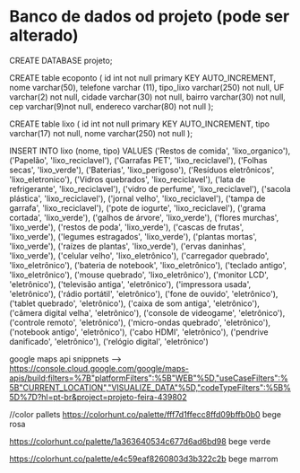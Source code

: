 # Banco de dados od projeto (pode ser alterado)

CREATE DATABASE projeto;


CREATE table ecoponto (
    id int not null primary KEY AUTO_INCREMENT,
    nome varchar(50),
    telefone varchar (11),
    tipo_lixo varchar(250) not null,
    UF varchar(2) not null,
    cidade varchar(30) not null,
    bairro varchar(30) not null,
    cep varchar(9)not null,
    endereco varchar(80) not null
);

CREATE table lixo (
    id int not null primary KEY AUTO_INCREMENT,
    tipo varchar(17) not null,
    nome varchar(250) not null
);

INSERT INTO lixo (nome, tipo)
VALUES 
    ('Restos de comida', 'lixo_organico'),
    ('Papelão', 'lixo_reciclavel'),
    ('Garrafas PET', 'lixo_reciclavel'),
    ('Folhas secas', 'lixo_verde'),
    ('Baterias', 'lixo_perigoso'),
    ('Resíduos eletrônicos', 'lixo_eletronico'),
    ('Vidros quebrados', 'lixo_reciclavel'),
    ('lata de refrigerante', 'lixo_reciclavel'),
    ('vidro de perfume', 'lixo_reciclavel'),
    ('sacola plástica', 'lixo_reciclavel'),
    ('jornal velho', 'lixo_reciclavel'),
    ('tampa de garrafa', 'lixo_reciclavel'),
    ('pote de iogurte', 'lixo_reciclavel'),
    ('grama cortada', 'lixo_verde'),
    ('galhos de árvore', 'lixo_verde'),
    ('flores murchas', 'lixo_verde'),
    ('restos de poda', 'lixo_verde'),
    ('cascas de frutas', 'lixo_verde'),
    ('legumes estragados', 'lixo_verde'),
    ('plantas mortas', 'lixo_verde'),
    ('raízes de plantas', 'lixo_verde'),
    ('ervas daninhas', 'lixo_verde'),
    ('celular velho', 'lixo_eletrônico'),
    ('carregador quebrado', 'lixo_eletrônico'),
    ('bateria de notebook', 'lixo_eletrônico'),
    ('teclado antigo', 'lixo_eletrônico'),
    ('mouse quebrado', 'lixo_eletrônico'),
    ('monitor LCD', 'eletrônico'),
    ('televisão antiga', 'eletrônico'),
    ('impressora usada', 'eletrônico'),
    ('rádio portátil', 'eletrônico'),
    ('fone de ouvido', 'eletrônico'),
    ('tablet quebrado', 'eletrônico'),
    ('caixa de som antiga', 'eletrônico'),
    ('câmera digital velha', 'eletrônico'),
    ('console de videogame', 'eletrônico'),
    ('controle remoto', 'eletrônico'),
    ('micro-ondas quebrado', 'eletrônico'),
    ('notebook antigo', 'eletrônico'),
    ('cabo HDMI', 'eletrônico'),
    ('pendrive danificado', 'eletrônico'),
    ('relógio digital', 'eletrônico')



    


    

google maps api snippnets --> https://console.cloud.google.com/google/maps-apis/build;filters=%7B"platformFilters":%5B"WEB"%5D,"useCaseFilters":%5B"CURRENT_LOCATION","VISUALIZE_DATA"%5D,"codeTypeFilters":%5B%5D%7D?hl=pt-br&project=projeto-feira-439802

//color pallets
https://colorhunt.co/palette/fff7d1ffecc8ffd09bffb0b0
bege rosa

https://colorhunt.co/palette/1a363640534c677d6ad6bd98
bege verde    

https://colorhunt.co/palette/e4c59eaf8260803d3b322c2b
bege marrom
